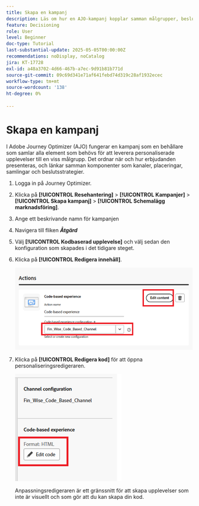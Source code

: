 ```yaml
---
title: Skapa en kampanj
description: Läs om hur en AJO-kampanj kopplar samman målgrupper, beslutspolicyer och kanaler för att leverera personaliserade erbjudanden i rätt ögonblick över olika kontaktytor.
feature: Decisioning
role: User
level: Beginner
doc-type: Tutorial
last-substantial-update: 2025-05-05T00:00:00Z
recommendations: noDisplay, noCatalog
jira: KT-17728
exl-id: a48a3702-4d66-467b-a7ec-9d91b81b771d
source-git-commit: 09c69d341e71af641febd74d319c28af1932ecec
workflow-type: tm+mt
source-wordcount: '138'
ht-degree: 0%

---
```


# Skapa en kampanj

I Adobe Journey Optimizer (AJO) fungerar en kampanj som en behållare som samlar alla element som behövs för att leverera personaliserade upplevelser till en viss målgrupp. Det ordnar när och hur erbjudanden presenteras, och länkar samman komponenter som kanaler, placeringar, samlingar och beslutsstrategier.

1. Logga in på Journey Optimizer.
1. Klicka på **[!UICONTROL Resehantering]** > **[!UICONTROL Kampanjer]** > **[!UICONTROL Skapa kampanj]** > **[!UICONTROL Schemalägg marknadsföring]**.
1. Ange ett beskrivande namn för kampanjen
1. Navigera till fliken _&#x200B;**Åtgärd**&#x200B;_
1. Välj **[!UICONTROL Kodbaserad upplevelse]** och välj sedan den konfiguration som skapades i det tidigare steget.
1. Klicka på **[!UICONTROL Redigera innehåll]**.

   ![create-campaign](assets/create-campaign.png)

1. Klicka på **[!UICONTROL Redigera kod]** för att öppna personaliseringsredigeraren.

   ![edit-cbe_html](assets/edit_code_based_exp_html.png)

   Anpassningsredigeraren är ett gränssnitt för att skapa upplevelser som inte är visuellt och som gör att du kan skapa din kod.
